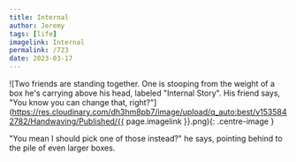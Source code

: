 ```yaml
---
title: Internal
author: Jeremy
tags: [life]
imagelink: Internal
permalink: /723
date: 2023-03-17
---
```


![Two friends are standing together. One is stooping from the weight of a box he's carrying above his head, labeled "Internal Story". His friend says, "You know you can change that, right?"](https://res.cloudinary.com/dh3hm8pb7/image/upload/q_auto:best/v1535842782/Handwaving/Published/{{ page.imagelink }}.png){: .centre-image }

"You mean I should pick one of those instead?" he says, pointing behind to the pile of even larger boxes.

